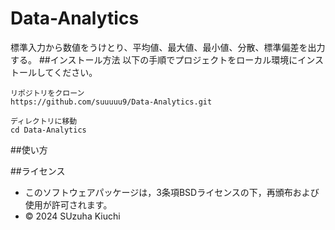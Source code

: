 # Data-Analytics
標準入力から数値をうけとり、平均値、最大値、最小値、分散、標準偏差を出力する。
##インストール方法
以下の手順でプロジェクトをローカル環境にインストールしてください。
```
リポジトリをクローン
https://github.com/suuuuu9/Data-Analytics.git

ディレクトリに移動
cd Data-Analytics
```
##使い方

##ライセンス
- このソフトウェアパッケージは，3条項BSDライセンスの下，再頒布および使用が許可されます。
- © 2024 SUzuha Kiuchi
